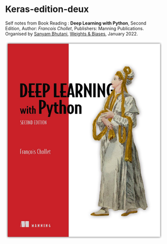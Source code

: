 # Keras-edition-deux
Self notes from Book Reading : **Deep Learning with Python**, Second Edition, Author: *Francois Chollet*, Publishers: Manning Publications.
Organised by [Sanyam Bhutani](https://twitter.com/bhutanisanyam1), [Weights & Biases](https://twitter.com/weights_biases), January 2022. 

![](/images/kerasbookcover.jpg)
